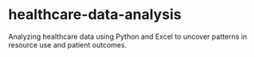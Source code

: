 # healthcare-data-analysis
Analyzing healthcare data using Python and Excel to uncover patterns in resource use and patient outcomes.
